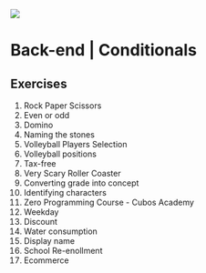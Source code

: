 ![](https://i.imgur.com/xG74tOh.png)

# Back-end | Conditionals

## Exercises

01. Rock Paper Scissors
02. Even or odd
03. Domino
04. Naming the stones
05. Volleyball Players Selection 
06. Volleyball positions
07. Tax-free
08. Very Scary Roller Coaster
09. Converting grade into concept
10. Identifying characters
11. Zero Programming Course - Cubos Academy
12. Weekday
13. Discount
14. Water consumption
15. Display name
16. School Re-enollment
17. Ecommerce

